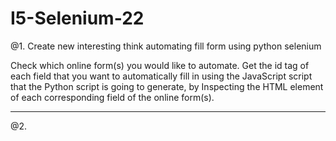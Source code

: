 # I5-Selenium-22

@1.  Create new interesting think automating fill form using python selenium

 Check which online form(s) you would like to automate. Get the id tag of each field that you want to automatically fill in using the JavaScript script that the Python script is going to generate, by Inspecting the HTML element of each corresponding field of the online form(s).
 <hr>
 @2. 
 
